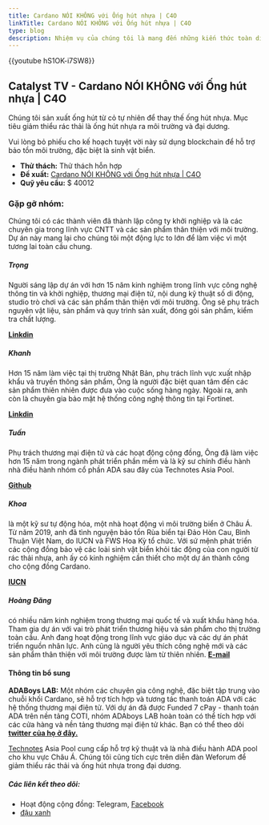```yaml
---
title: Cardano NÓI KHÔNG với Ống hút nhựa | C4O
linkTitle: Cardano NÓI KHÔNG với Ống hút nhựa | C4O
type: blog
description: Nhiệm vụ của chúng tôi là mang đến những kiến thức toàn diện nhất về Cardano cho cộng đồng tại Việt Nam.
---
```


{{youtube hS1OK-i7SW8}}

## Catalyst TV - Cardano NÓI KHÔNG với Ống hút nhựa | C4O

Chúng tôi sản xuất ống hút từ cỏ tự nhiên để thay thế ống hút nhựa. Mục tiêu giảm thiểu rác thải là ống hút nhựa ra môi trường và đại dương.

Vui lòng bỏ phiếu cho kế hoạch tuyệt vời này sử dụng blockchain để hỗ trợ bảo tồn môi trường, đặc biệt là sinh vật biển.

- **Thử thách:** Thử thách hỗn hợp
- **Đề xuất:** [Cardano NÓI KHÔNG với Ống hút nhựa | C4O](https://cardano.ideascale.com/c/idea/398112)
- **Quỹ yêu cầu:** $ 40012

### Gặp gỡ nhóm:

Chúng tôi có các thành viên đã thành lập công ty khởi nghiệp và là các chuyên gia trong lĩnh vực CNTT và các sản phẩm thân thiện với môi trường. Dự án này mang lại cho chúng tôi một động lực to lớn để làm việc vì một tương lai toàn cầu chung.

##### **Trọng**

Người sáng lập dự án với hơn 15 năm kinh nghiệm trong lĩnh vực công nghệ thông tin và khởi nghiệp, thương mại điện tử, nội dung kỹ thuật số di động, studio trò chơi và các sản phẩm thân thiện với môi trường. Ông sẽ phụ trách nguyên vật liệu, sản phẩm và quy trình sản xuất, đóng gói sản phẩm, kiểm tra chất lượng.

[**Linkdin**](https://www.linkedin.com/in/trong-nguyen-4092b568/)

##### **Khanh**

Hơn 15 năm làm việc tại thị trường Nhật Bản, phụ trách lĩnh vực xuất nhập khẩu và truyền thông sản phẩm, Ông là người đặc biệt quan tâm đến các sản phẩm thiên nhiên được đưa vào cuộc sống hàng ngày. Ngoài ra, anh còn là chuyên gia bảo mật hệ thống công nghệ thông tin tại Fortinet.

[**Linkdin**](https://www.linkedin.com/in/khanh-pham-ngoc-79541371/)

##### **Tuấn**

Phụ trách thương mại điện tử và các hoạt động cộng đồng, Ông đã làm việc hơn 15 năm trong ngành phát triển phần mềm và là kỹ sư chính điều hành nhà điều hành nhóm cổ phần ADA sau đây của Technotes Asia Pool.

[**Github**](https://github.com/CWThun)

##### **Khoa**

là một kỹ sư tự động hóa, một nhà hoạt động vì môi trường biển ở Châu Á. Từ năm 2019, anh đã tình nguyện bảo tồn Rùa biển tại Đảo Hòn Cau, Bình Thuận Việt Nam, do IUCN và FWS Hoa Kỳ tổ chức. Với sứ mệnh phát triển các cộng đồng bảo vệ các loài sinh vật biển khỏi tác động của con người từ rác thải nhựa, anh ấy có kinh nghiệm cần thiết cho một dự án thành công cho cộng đồng Cardano.

[**IUCN**](https://www.iucn.org/asia/countries/viet-nam/marine-turtle-conservation)

##### **Hoàng Đăng**

có nhiều năm kinh nghiệm trong thương mại quốc tế và xuất khẩu hàng hóa. Tham gia dự án với vai trò phát triển thương hiệu và sản phẩm cho thị trường toàn cầu. Anh đang hoạt động trong lĩnh vực giáo dục và các dự án phát triển nguồn nhân lực. Anh cũng là người yêu thích công nghệ mới và các sản phẩm thân thiện với môi trường được làm từ thiên nhiên. [**E-mail**](hoangdang2208@hoangdang2208)

#### Thông tin bổ sung

**ADABoys LAB:** Một nhóm các chuyên gia công nghệ, đặc biệt tập trung vào chuỗi khối Cardano, sẽ hỗ trợ tích hợp và tương tác thanh toán ADA với các hệ thống thương mại điện tử. Với dự án đã được Funded 7 cPay - thanh toán ADA trên nền tảng COTI, nhóm ADAboys LAB hoàn toàn có thể tích hợp với các cửa hàng và nền tảng thương mại điện tử khác. Bạn có thể theo dõi [**twitter của họ ở đây.**](https://mobile.twitter.com/boys_ada)

[Technotes](https://www.technotes.asia) Asia Pool cung cấp hỗ trợ kỹ thuật và là nhà điều hành ADA pool cho khu vực Châu Á. Chúng tôi cũng tích cực trên diễn đàn Weforum để giảm thiểu rác thải và ống hút nhựa trong đại dương.

##### Các liên kết theo dõi:

- Hoạt động cộng đồng: Telegram, [Facebook](https://www.facebook.com/naturalgrassstraws)
- [đậu xanh](www.peagreen.global)
